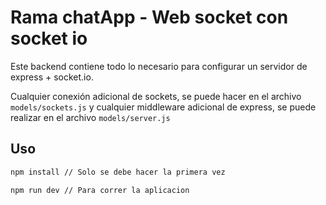 # Rama chatApp - Web socket con socket io

Este backend contiene todo lo necesario para configurar un servidor de express + socket.io.

Cualquier conexión adicional de sockets, se puede hacer en el archivo ```models/sockets.js``` y cualquier middleware adicional de express, se puede realizar en el archivo ```models/server.js```

## Uso
```bash
npm install // Solo se debe hacer la primera vez
```
```bash
npm run dev // Para correr la aplicacion
```
